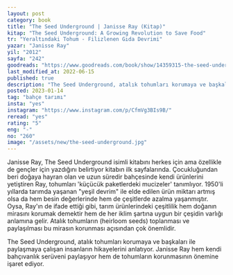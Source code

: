 ```yaml
---
layout: post
category: book
title: "The Seed Underground | Janisse Ray (Kitap)"
kitap: "The Seed Underground: A Growing Revolution to Save Food"
tr: "Yeraltındaki Tohum - Filizlenen Gıda Devrimi"
yazar: "Janisse Ray"
yil: "2012"
sayfa: "242"
goodreads: "https://www.goodreads.com/book/show/14359315-the-seed-underground"
last_modified_at: 2022-06-15
published: true  
description: "The Seed Underground, atalık tohumları korumaya ve başkaları ile paylaşmaya çalışan insanların hikayelerini anlatıyor. Janisse Ray hem kendi bahçıvanlık serüveni paylaşıyor hem de tohumların korunmasının önemine işaret ediyor."  
posted: 2023-01-14 
tag: "bahçe tarımı"
insta: "yes"
instagram: "https://www.instagram.com/p/CfmVg3BIs9B/"
reread: "yes"
rating: "5"
eng: "-"
no: "260"
image: "/assets/new/the-seed-underground.jpg"  
---
```

 
Janisse Ray, The Seed Underground isimli kitabını herkes için ama özellikle de gençler için yazdığını belirtiyor kitabın ilk sayfalarında. Çocukluğundan beri doğaya hayran olan ve uzun süredir bahçesinde kendi ürünlerini yetiştiren Ray, tohumları 'küçücük paketlerdeki mucizeler' tanımlıyor. 1950'li yıllarda tarımda yaşanan "yeşil devrim" ile elde edilen ürün miktarı artmış olsa da hem besin değerlerinde hem de çeşitlerde azalma yaşanmıştır. Oysa, Ray'ın de ifade ettiği gibi, tarım ürünlerindeki çeşitlilik hem doğanın mirasını korumak demektir hem de her iklim şartına uygun bir çeşidin varlığı anlamına gelir. Atalık tohumların (heirloom seeds) toplanması ve paylaşılması bu mirasın korunması açısından çok önemlidir.

The Seed Underground, atalık tohumları korumaya ve başkaları ile paylaşmaya çalışan insanların hikayelerini anlatıyor. Janisse Ray hem kendi bahçıvanlık serüveni paylaşıyor hem de tohumların korunmasının önemine işaret ediyor.


